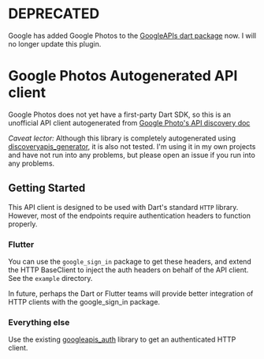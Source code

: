 # DEPRECATED

Google has added Google Photos to the [GoogleAPIs dart package](https://pub.dev/packages/googleapis) now. I will no longer update this plugin.

# Google Photos Autogenerated API client

Google Photos does not yet have a first-party Dart SDK, so this is an unofficial API
client autogenerated from [Google Photo's API discovery doc](https://photoslibrary.googleapis.com/$discovery/rest?version=v1)

*Caveat lector:* Although this library is completely autogenerated using
[discoveryapis_generator](https://github.com/dart-lang/discoveryapis_generator),
it is also not tested. I'm using it in my own projects and have not run into any problems,
but please open an issue if you run into any problems.

## Getting Started

This API client is designed to be used with Dart's standard `HTTP` library. However, most of
the endpoints require authentication headers to function properly.

### Flutter

You can use
the `google_sign_in` package to get these headers, and extend the HTTP BaseClient to inject
the auth headers on behalf of the API client. See the `example` directory.

In future, perhaps the Dart or Flutter teams will provide better integration of HTTP clients
with the google_sign_in package.

### Everything else

Use the existing [googleapis_auth](https://pub.dev/packages/googleapis_auth) library to
get an authenticated HTTP client.

